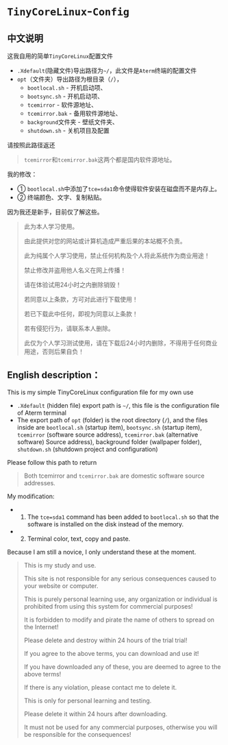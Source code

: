 # `TinyCoreLinux`-`Config`

## 中文说明

这我自用的简单`TinyCoreLinux`配置文件    </br>

- `.Xdefault`(隐藏文件)导出路径为`~/`，此文件是`Aterm`终端的配置文件    </br>
- `opt`（文件夹）导出路径为根目录（`/`），    </br>
  - `bootlocal.sh` - 开机启动项、    </br>
  - `bootsync.sh` - 开机启动项、    </br>
  - `tcemirror` - 软件源地址、    </br>
  - `tcemirror.bak` - 备用软件源地址、    </br>
  - `background`文件夹 - 壁纸文件夹、    </br>
  - `shutdown.sh` - 关机项目及配置    </br>

请按照此路径返还    </br>

> `tcemirror`和`tcemirror.bak`这两个都是国内软件源地址。    </br>

我的修改：    </br>

- ① `bootlocal.sh`中添加了`tce=sda1`命令使得软件安装在磁盘而不是内存上。    </br>
- ② 终端颜色、文字、复制粘贴。    </br>

因为我还是新手，目前仅了解这些。    </br>

> 此为本人学习使用。     </br>
> 
> 由此提供对您的网站或计算机造成严重后果的本站概不负责。    </br>
> 
> 此为纯属个人学习使用，禁止任何机构及个人将此系统作为商业用途！    </br>
> 
> 禁止修改并盗用他人名义在网上传播！    </br>
> 
> 请在体验试用24小时之内删除销毁！    </br>
> 
> 若同意以上条款，方可对此进行下载使用！    </br>
> 
> 若已下载此中任何，即视为同意以上条款！    </br>
> 
> 若有侵犯行为，请联系本人删除。    </br>
> 
> 此仅为个人学习测试使用，请在下载后24小时内删除，不得用于任何商业用途，否则后果自负！    </br>

## English description：

This is my simple TinyCoreLinux configuration file for my own use        </br>

- `.Xdefault` (hidden file) export path is `~/`, this file is the configuration file of Aterm terminal         </br>
- The export path of `opt` (folder) is the root directory (`/`), and the files inside are `bootlocal.sh` (startup item), `bootsync.sh` (startup item), `tcemirror` (software source address), `tcemirror.bak` (alternative software) Source address), background folder (wallpaper folder), `shutdown.sh` (shutdown project and configuration)        </br>

Please follow this path to return    </br>

> Both tcemirror and `tcemirror.bak` are domestic software source addresses.    </br>

My modification:        </br>

- 1. The `tce=sda1` command has been added to `bootlocal.sh` so that the software is installed on the disk instead of the memory.        </br>
- 2. Terminal color, text, copy and paste.        </br>

Because I am still a novice, I only understand these at the moment.    </br>

> This is my study and use.    </br>
> 
> This site is not responsible for any serious consequences caused to your website or computer.    </br>
> 
> This is purely personal learning use, any organization or individual is prohibited from using this system for commercial purposes!    </br>
> 
> It is forbidden to modify and pirate the name of others to spread on the Internet!    </br>
> 
> Please delete and destroy within 24 hours of the trial trial!   </br>
> 
> If you agree to the above terms, you can download and use it!    </br>
> 
> If you have downloaded any of these, you are deemed to agree to the above terms!    </br>
> 
> If there is any violation, please contact me to delete it.    </br>
> 
> This is only for personal learning and testing.     </br>
> 
> Please delete it within 24 hours after downloading.     </br>
> 
> It must not be used for any commercial purposes, otherwise you will be responsible for the consequences!    </br>
